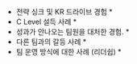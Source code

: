 
* 전략 싱크 및 KR 드라이브 경험
  * 
* C Level 설득 사례
  * 
* 성과가 안나오는 팀원을 대처한 경험.
  * 
* 다른 팀과의 갈등 사례
  * 
* 팀 운영 방식에 대한 사례 (리더쉽)
  * 
